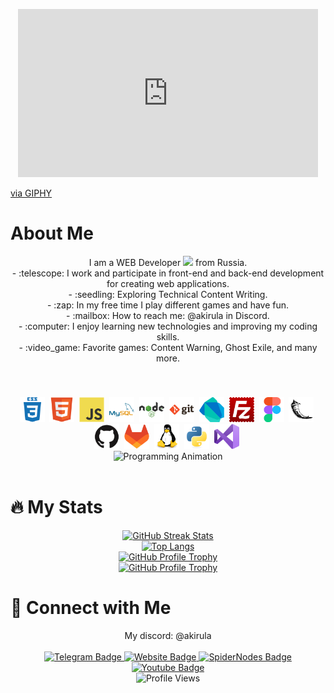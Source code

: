 

<p align="center">
<iframe src="https://giphy.com/embed/26tn33aiTi1jkl6H6" width="480" height="269" style="" frameBorder="0" class="giphy-embed" allowFullScreen></iframe><p><a href="https://giphy.com/gifs/screen-monitor-closeup-26tn33aiTi1jkl6H6">via GIPHY</a></p>
</p>

<div align="center"></div>
<h1>About Me</h1>
<div align="center">
    I am a WEB Developer <img src="https://media.giphy.com/media/WUlplcMpOCEmTGBtBW/giphy.gif" width="30"> from Russia.
    <br> 
    - :telescope: I work and participate in front-end and back-end development for creating web applications.
    <br>
    - :seedling: Exploring Technical Content Writing.
    <br>
    - :zap: In my free time I play different games and have fun.
    <br>
    - :mailbox: How to reach me: @akirula in Discord.
    <br>
    - :computer: I enjoy learning new technologies and improving my coding skills.
    <br>
    - :video_game: Favorite games: Content Warning, Ghost Exile, and many more.
    <br>
</div>
<br>
<br>

<div align="center" style="margin-top: 20px;">
    <img src="https://github.com/devicons/devicon/blob/master/icons/css3/css3-plain-wordmark.svg" title="CSS3" alt="CSS" width="40" height="40"/>&nbsp;
    <img src="https://github.com/devicons/devicon/blob/master/icons/html5/html5-original.svg" title="HTML5" alt="HTML" width="40" height="40"/>&nbsp;
    <img src="https://github.com/devicons/devicon/blob/master/icons/javascript/javascript-original.svg" title="JavaScript" alt="JavaScript" width="40" height="40"/>&nbsp;
    <img src="https://github.com/devicons/devicon/blob/master/icons/mysql/mysql-original-wordmark.svg" title="MySQL" alt="MySQL" width="40" height="40"/>&nbsp;
    <img src="https://github.com/devicons/devicon/blob/master/icons/nodejs/nodejs-original-wordmark.svg" title="NodeJS" alt="NodeJS" width="40" height="40"/>&nbsp;
    <img src="https://github.com/devicons/devicon/blob/master/icons/git/git-original-wordmark.svg" title="Git" alt="Git" width="40" height="40"/>&nbsp;
    <img src="https://github.com/devicons/devicon/blob/master/icons/dart/dart-original.svg" title="Dart" alt="Dart" width="40" height="40"/>&nbsp;
    <img src="https://github.com/devicons/devicon/blob/master/icons/filezilla/filezilla-original.svg" title="FileZilla" alt="FileZilla" width="40" height="40"/>&nbsp;
    <img src="https://github.com/devicons/devicon/blob/master/icons/figma/figma-original.svg" title="Figma" alt="Figma" width="40" height="40"/>&nbsp;
    <img src="https://github.com/devicons/devicon/blob/master/icons/flask/flask-original.svg" title="Flask" alt="Flask" width="40" height="40"/>&nbsp;
    <img src="https://github.com/devicons/devicon/blob/master/icons/github/github-original.svg" title="GitHub" alt="GitHub" width="40" height="40"/>&nbsp;  
    <img src="https://github.com/devicons/devicon/blob/master/icons/gitlab/gitlab-original.svg" title="GitLab" alt="GitLab" width="40" height="40"/>&nbsp;
    <img src="https://github.com/devicons/devicon/blob/master/icons/linux/linux-original.svg" title="Linux" alt="Linux" width="40" height="40"/>&nbsp;
    <img src="https://github.com/devicons/devicon/blob/master/icons/python/python-original.svg" title="Python" alt="Python" width="40" height="40"/>&nbsp;  
    <img src="https://github.com/devicons/devicon/blob/master/icons/visualstudio/visualstudio-original.svg" title="Visual Studio" alt="Visual Studio" width="40" height="40"/>&nbsp;
</div>
<div align="center">
    <img src="https://media2.giphy.com/media/v1.Y2lkPTc5MGI3NjExOGF4bWFueWdkM2s4cDlwMnV6aTRyM2N0ZmQ3eHc1NzJpMXhubGs2diZlcD12MV9pbnRlcm5hbF9naWZfYnlfaWQmY3Q9Zw/4rZA5D22301iMgrUNd/giphy.gif" width="600" height="300" alt="Programming Animation"/>
</div>
<br>
<div align="center"></div>
<h1>🔥 My Stats</h1>
<div align="center">
    <a href="https://git.io/streak-stats">
        <img src="http://github-readme-streak-stats.herokuapp.com?user=Elytrya&theme=meta-dark&border_radius=20&locale=ru" alt="GitHub Streak Stats"/>
    </a>
    <br>
    <a href="https://github.com/anuraghazra/github-readme-stats">
        <img src="https://github-readme-stats.vercel.app/api/top-langs/?username=Elytrya&layout=compact&theme=vision-friendly-dark" alt="Top Langs"/>
    </a>
    <br>
    <a href="https://github-profile-trophy.vercel.app/?username=Elytrya">
        <img src="https://github-profile-trophy.vercel.app/?username=Elytrya&theme=darkhub" alt="GitHub Profile Trophy"/>
    </a>
    <br>
    <a href="https://github.com/ryo-ma/github-profile-trophy">
        <img src="https://github-profile-trophy.vercel.app/?username=Elytrya" alt="GitHub Profile Trophy"/>
    </a>
</div>

<div align="center"></div>
<h1>💼 Connect with Me</h1>
<div align="center">
  My discord: @akirula
  <br>
  <br>
    <a href="https://t.me/akitiltka">
        <img src="https://img.shields.io/badge/Telegram-black?logo=Telegram&logoColor=white&style=for-the-badge" alt="Telegram Badge"/>
    </a>
      <a href="https://akitiltka.space">
        <img src="https://img.shields.io/badge/My%20website-black?style=for-the-badge&logo=website&logoColor=white" alt="Website Badge"/>
    </a>
      <a href="https://spidernodes.space">
        <img src="https://img.shields.io/badge/SpiderNodes-black?style=for-the-badge&logo=website&logoColor=white" alt="SpiderNodes Badge"/>
    </a>
    <a href="https://www.youtube.com/channel/UCB6RwiDicAAC19xyTImz-Eg">
        <img src="https://img.shields.io/badge/YouTube-black?style=for-the-badge&logo=youtube&logoColor=white" alt="Youtube Badge"/>
    </a>
</div>
<div align="center">
    <img src="https://komarev.com/ghpvc/?username=Elytrya&style=flat-square&color=red" alt="Profile Views"/>
</div>
